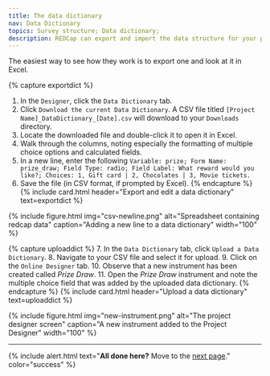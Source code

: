 ```yaml
---
title: The data dictionary
nav: Data Dictionary
topics: Survey structure; Data dictionary; 
description: REDCap can export and import the data structure for your project into a CSV-formatted file called a data dictionary. This is helpful for saving the design of your survey, or alternatively for rapidly building and importing a long survey with many questions. 
---
```


The easiest way to see how they work is to export one and look at it in Excel.

{% capture exportdict %}
1.	In the `Designer`, click the `Data Dictionary` tab.
2.	Click `Download the current Data Dictionary`. A CSV file titled `[Project Name]_DataDictionary_[Date].csv` will download to your `Downloads` directory.
3.	Locate the downloaded file and double-click it to open it in Excel. 
4.	Walk through the columns, noting especially the formatting of multiple choice options and calculated fields.
5.	In a new line, enter the following 
    `Variable: prize; Form Name: prize_draw; Field Type: radio; Field Label: What reward would you like?; Choices: 1, Gift card | 2, Chocolates | 3, Movie tickets. `
6.	Save the file (in CSV format, if prompted by Excel).
{% endcapture %}
{% include card.html header="Export and edit a data dictionary" text=exportdict %}

{% include figure.html img="csv-newline.png" alt="Spreadsheet containing redcap data" caption="Adding a new line to a data dictionary" width="100" %}

{% capture uploaddict %}
7.	In the `Data Dictionary` tab, click `Upload a Data Dictionary`. 
8.	Navigate to your CSV file and select it for upload.
9.	Click on the `Online Designer` tab.
10.	Observe that a new instrument has been created called _Prize Draw_.
11.	Open the _Prize Draw_ instrument and note the multiple choice field that was added by the uploaded data dictionary.
{% endcapture %}
{% include card.html header="Upload a data dictionary" text=uploaddict %}

{% include figure.html img="new-instrument.png" alt="The project designer screen" caption="A new instrument added to the Project Designer" width="100" %}

___

{% include alert.html text="**All done here?** Move to the [next page](6-distribution.html)." color="success" %}